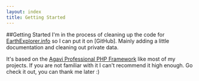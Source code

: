 ```yaml
---
layout: index
title: Getting Started
---
```


##Getting Started
I'm in the process of cleaning up the code for [EarthExplorer.info] so I can
put it on [GitHub]. Mainly adding a little documentation and cleaning out 
private data.

It's based on the [Agavi Professional PHP Framework][agavi] like most of my 
projects. If you are not familiar with it I can't recommend it high enough. Go
check it out, you can thank me later :)

[EarthExplorer.info]: http://earthexplorer.info/
[agavi]: http://www.agavi.org/
